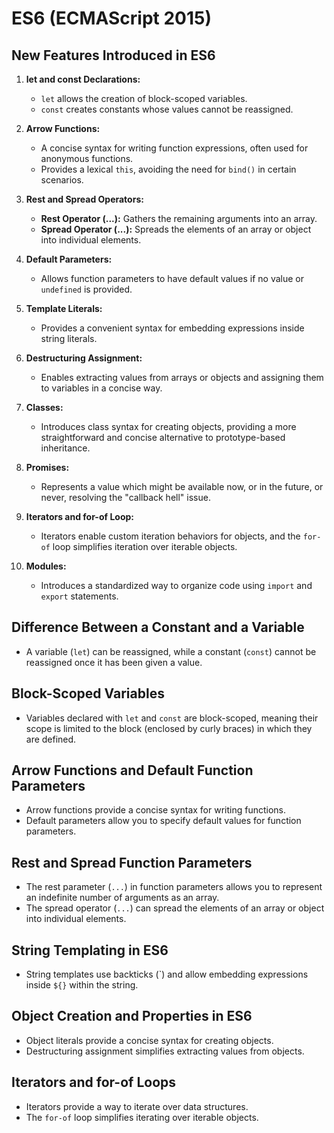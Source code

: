 # ES6 (ECMAScript 2015)

## New Features Introduced in ES6

1. **let and const Declarations:**
   - `let` allows the creation of block-scoped variables.
   - `const` creates constants whose values cannot be reassigned.

2. **Arrow Functions:**
   - A concise syntax for writing function expressions, often used for anonymous functions.
   - Provides a lexical `this`, avoiding the need for `bind()` in certain scenarios.

3. **Rest and Spread Operators:**
   - **Rest Operator (...):** Gathers the remaining arguments into an array.
   - **Spread Operator (...):** Spreads the elements of an array or object into individual elements.

4. **Default Parameters:**
   - Allows function parameters to have default values if no value or `undefined` is provided.

5. **Template Literals:**
   - Provides a convenient syntax for embedding expressions inside string literals.

6. **Destructuring Assignment:**
   - Enables extracting values from arrays or objects and assigning them to variables in a concise way.

7. **Classes:**
   - Introduces class syntax for creating objects, providing a more straightforward and concise alternative to prototype-based inheritance.

8. **Promises:**
   - Represents a value which might be available now, or in the future, or never, resolving the "callback hell" issue.

9. **Iterators and for-of Loop:**
   - Iterators enable custom iteration behaviors for objects, and the `for-of` loop simplifies iteration over iterable objects.

10. **Modules:**
    - Introduces a standardized way to organize code using `import` and `export` statements.

## Difference Between a Constant and a Variable

- A variable (`let`) can be reassigned, while a constant (`const`) cannot be reassigned once it has been given a value.

## Block-Scoped Variables

- Variables declared with `let` and `const` are block-scoped, meaning their scope is limited to the block (enclosed by curly braces) in which they are defined.

## Arrow Functions and Default Function Parameters

- Arrow functions provide a concise syntax for writing functions.
- Default parameters allow you to specify default values for function parameters.

## Rest and Spread Function Parameters

- The rest parameter (`...`) in function parameters allows you to represent an indefinite number of arguments as an array.
- The spread operator (`...`) can spread the elements of an array or object into individual elements.

## String Templating in ES6

- String templates use backticks (\`) and allow embedding expressions inside `${}` within the string.

## Object Creation and Properties in ES6

- Object literals provide a concise syntax for creating objects.
- Destructuring assignment simplifies extracting values from objects.

## Iterators and for-of Loops

- Iterators provide a way to iterate over data structures.
- The `for-of` loop simplifies iterating over iterable objects.

